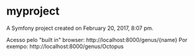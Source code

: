myproject
=========

A Symfony project created on February 20, 2017, 8:07 pm.

Acesso pelo "built in" browser: http://localhost:8000/genus/{name}
Por exempo: http://localhost:8000/genus/Octopus
